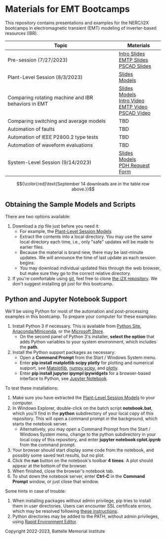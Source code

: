 # Materials for EMT Bootcamps 

This repository contains presentations and examples for the NERC/i2X
bootcamps in electromagnetic transient (EMT) modeling of inverter-based
resources (IBR).

| Topic | Materials |
| ----- | ----------|
| Pre-session (7/27/2023) | [Intro Slides](EMT_Bootcamp_July_27.pdf)<br>[EMTP Slides](EMTP/EMTP_training_session_1.pdf)<br>[PSCAD Slides](PSCAD/EMT-largescale-simulations.pdf) |
| Plant-Level Session (8/3/2023) | [Slides](EMT_Bootcamp_Aug_3.pdf)<br>[Models](Plant-Level.zip) |
| Comparing rotating machine and IBR behaviors in EMT | [Slides](MachineIBR.pdf)<br>[Models](MachineIBR.zip)<br>[Intro Video](https://youtu.be/xEy14ngf5S8)<br>[EMTP Video](https://youtu.be/hL52Ou9pnms)<br>[PSCAD Video](https://youtu.be/_fqEFi1c2RE) |
| Comparing switching and average models | TBD |
| Automation of faults | TBD |
| Automation of IEEE P2800.2 type tests | TBD |
| Automation of waveform evaluations | TBD |
| System-Level Session (9/14/2023) | [Slides](EMT_Bootcamp_Sep_14.pdf)<br>[Models](System-Level.zip)<br>[PDH Request Form](PDH_Hours.xlsx) |

$${\color{red}\text{September 14 downloads are in the table row above.}}$$

## Obtaining the Sample Models and Scripts

There are two options available:

1. Download a zip file just before you need it:
   - For example, the [Plant-Level Session Models](Plant-Level.zip)
   - Extract the contents into a local directory. You may use the same local directory each time, i.e., only "safe" updates will be made to earlier files.
   - Because the material is brand new, there may be last-minute updates. We will announce the time of last update as each session begins.
   - You may download individual updated files through the web browser, but make sure they go to the correct relative directory.
2. If you're comfortable using [git](https://git-scm.com/download/win), feel free to clone [the i2X repository](https://github.com/pnnl/i2x/tree/develop). We don't suggest installing git just for this bootcamp.

## Python and Jupyter Notebook Support

We'll be using Python for most of the automation and post-processing
examples in this bootcamp. To prepare your computer for these examples:

1. Install Python 3 if necessary. This is available from [Python Site](https://python.org), 
   [Anaconda/Miniconda](https://www.anaconda.com/), or the 
   [Microsoft Store](https://apps.microsoft.com/store/detail/python-310/9PJPW5LDXLZ5).
   - On the second panel of Python 3's installer, **select the option** that adds Python variables to your system environment, which includes the **path**.
2. Install the Python support packages as necessary:
   - Open a **Command Prompt** from the Start / Windows System menu.
   - Enter **pip install matplotlib scipy plotly** for plotting and numerical support, see [Matplotlib](https://matplotlib.org/), [numpy](https://numpy.org/doc/stable/user/index.html),[scipy](https://scipy.org/), and [plotly](https://plotly.com/python/getting-started/).
   - Enter **pip install jupyter ipympl ipywidgets** for a browser-based interface to Python, see [Jupyter Notebook](https://jupyter.org).

To test these installations:

1. Make sure you have extracted the [Plant-Level Session Models](Plant-Level.zip) to your computer.
2. In Windows Explorer, double-click on the batch script **notebook.bat**, which you'll find in the **python** subdirectory of your local copy of this repository. This will open a command prompt in the background, which starts the notebook server.
   - Alternatively, you may open a Command Prompt from the Start / Windows System menu, change to the python subdirectory in your local copy of this repository, and enter **jupyter notebook cplot.ipynb** from the command prompt.
3. Your browser should start display some code from the notebook, and possibly some saved text results, but no plot.
4. Click the **run** button on the notebook's toolbar **4 times**.  A plot should appear at the bottom of the browser.
5. When finished, close the browser's notebook tab.
6. To shut down the notebook server, enter **Ctrl-C** in the **Command Prompt** window, or just close that window.

Some hints in case of trouble:

1. When installing packages without admin privilege, pip tries to install them in user directories. Users can encounter SSL certificate errors, which may be resolved following [these instructions](https://jhooq.com/pip-install-connection-error/).
2. Python directories may be added to the PATH, without admin privileges, using [Rapid Environment Editor](https://www.rapidee.com/en/about).

Copyright 2022-2023, Battelle Memorial Institute

